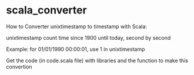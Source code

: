 # scala_converter
How to Converter unixtimestamp to timestamp with Scala:

unixtimestamp count time since 1900 until today, second by second

Example: for 01/01/1990 00:00:01, use 1 in unixtimestamp

Get the code (in code.scala file) with libraries and the function to make this convertion
